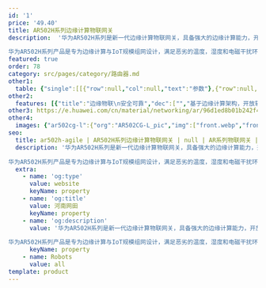 ```yaml
---
id: '1'
price: '49.40'
title: AR502H系列边缘计算物联网关
description:  '华为AR502H系列是新一代边缘计算物联网关，具备强大的边缘计算能力，开放软硬件资源，提供SDK实现计算、存储、网络资源灵活调用，支持容器管理，APP随需部署，广泛应用于各种物联网场景，如智慧用能，物联杆站，智能配电房，智慧园区、智慧水利等领域。

华为AR502H系列产品是专为边缘计算与IoT规模组网设计，满足恶劣的温度，湿度和电磁干扰环境下的网络通信需求，提供丰富的物联网接口，可扩展IP化PLC通信，积木式按需组合。'
featured: true
order: 78
category: src/pages/category/路由器.md
other1: 
  table: {"single":[[{"row":null,"col":null,"text":"参数"},{"row":null,"col":null,"text":"AR502H-CN"},{"row":null,"col":null,"text":"AR502H-5G"}],[{"row":null,"col":null,"text":"处理器"},{"row":null,"col":"2","text":"ARM 4核A53，1GHz"}],[{"row":null,"col":null,"text":"DDR"},{"row":null,"col":"2","text":"2GB，DDR4"}],[{"row":null,"col":null,"text":"Flash"},{"row":null,"col":"2","text":"2GB，SLC NAND"}],[{"row":null,"col":null,"text":"基本功能"},{"row":null,"col":"2","text":"支持安装、卸载、启动、停止容器\n支持安装、卸载、启动、停止APP\n支持APP增量升级"}],[{"row":null,"col":null,"text":"高级功能"},{"row":null,"col":"2","text":"支持给容器分配CPU核\n支持调整容器存储和内存资源\n支持部署多容器，容器之间提供消息总线"}],[{"row":null,"col":null,"text":"安全功能"},{"row":null,"col":"2","text":"支持容器磁盘加密\n支持容器和APP签名校验"}],[{"row":null,"col":null,"text":"物联网协议"},{"row":null,"col":"2","text":"支持MQTT，CoAP"}],[{"row":null,"col":null,"text":"二次开发支持"},{"row":null,"col":"2","text":"支持标准Debian OS开发环境，提供二次开发指导\n支持主流编程语言，如C/C++\n开发者社区"}],[{"row":null,"col":null,"text":"5G"},{"row":null,"col":null,"text":"-"},{"row":null,"col":null,"text":"5G NR SA:\nn1/n3/n7/n8/n20/n28/n38/n40/n41/ n77/n78\n5G NR NSA:\nn41/n77/n78"}],[{"row":null,"col":null,"text":"4G/LTE"},{"row":null,"col":null,"text":"FDD LTE：Band 1/3/5/8\nTDD LTE：Band 38/39/40/41"},{"row":null,"col":null,"text":"LTE FDD:\nB1/ B3/ B5/B7/B8/ B20/B28/B32(DL CA-only)\nLTE TDD:\nB34/B38/B40 (UL CA-40C)/B41/B42(UL CA-42C)/B43"}],[{"row":null,"col":null,"text":"3G"},{"row":null,"col":null,"text":"HSPA+/UMTS：Band 1/5/8/9"},{"row":null,"col":null,"text":"WCDMA B1/B3/B5/B8"}],[{"row":null,"col":null,"text":"固定以太接口"},{"row":null,"col":"2","text":"3 * GE电，10/100/1000Mbit/s自适应\n2 * GE combo"}],[{"row":null,"col":null,"text":"固定串口"},{"row":null,"col":"2","text":"2 * RS485或RS232（隔离，485与232通过软件切换）"}],[{"row":null,"col":null,"text":"告警口"},{"row":null,"col":"2","text":"1路DI（无源触点输入）\n1路DO（工业端子，支持常开和常闭）"}],[{"row":null,"col":null,"text":"电源"},{"row":null,"col":"2","text":"双DC冗余：9.6~60V（工业端子）"}],[{"row":null,"col":null,"text":"工作温度"},{"row":null,"col":"2","text":"–40°C to +70°C"}],[{"row":null,"col":null,"text":"外形尺寸（W*D*H）"},{"row":null,"col":"2","text":"150 * 133 * 44mm"}]]}
other2:
  features: [{"title":"边缘物联\n安全可靠","dec":["","基于边缘计算架构，开放软硬件资源，支持多容器管理，APP 随需部署\n标准Debian OS开发环境，提供SDK实现计算、存储、网络资源灵活调用\n支持数据加密，非特权容器，分区双备份，保障设备安全可靠",""]},{"title":"丰富接口\n灵活扩展","dec":["","支持 LTE FDD 和 LTE TDD，并可兼容 WCDMA/GPRS/GSM\n集成千兆以太接口，RS232，RS485，DI/DO等多种工业总线接口\n可扩展IP化PLC，支持IPv6，终端设备即插即用",""]},{"title":"工业级设计\n卓越品质","dec":["","无风扇设计，可长期工作在-40℃～70℃间\n强磁干扰下无故障工作，满足 IEEE1613 要求\n双冗余电源，隔离输入，宽电压9.6-60VDC",""]}]
other3: https://e.huawei.com/cn/material/networking/ar/96d1ed8b01b242f49ddf45ebb49ad779
other4:
  images: {"ar502cg-l":{"org":"AR502CG-L_pic","img":["front.webp","front_left.webp","front_right.webp","front_top.webp"]}}
seo:
  title: ar502h-agile | AR502H系列边缘计算物联网关 | null | AR系列物联网关 | 路由器 | 企业网络
  description: '华为AR502H系列是新一代边缘计算物联网关，具备强大的边缘计算能力，开放软硬件资源，提供SDK实现计算、存储、网络资源灵活调用，支持容器管理，APP随需部署，广泛应用于各种物联网场景，如智慧用能，物联杆站，智能配电房，智慧园区、智慧水利等领域。

华为AR502H系列产品是专为边缘计算与IoT规模组网设计，满足恶劣的温度，湿度和电磁干扰环境下的网络通信需求，提供丰富的物联网接口，可扩展IP化PLC通信，积木式按需组合。'
  extra:
    - name: 'og:type'
      value: website
      keyName: property
    - name: 'og:title'
      value: 河南网田
      keyName: property
    - name: 'og:description'
      value: '华为AR502H系列是新一代边缘计算物联网关，具备强大的边缘计算能力，开放软硬件资源，提供SDK实现计算、存储、网络资源灵活调用，支持容器管理，APP随需部署，广泛应用于各种物联网场景，如智慧用能，物联杆站，智能配电房，智慧园区、智慧水利等领域。

华为AR502H系列产品是专为边缘计算与IoT规模组网设计，满足恶劣的温度，湿度和电磁干扰环境下的网络通信需求，提供丰富的物联网接口，可扩展IP化PLC通信，积木式按需组合。'
      keyName: property
    - name: Robots
      value: all
template: product
---
```

